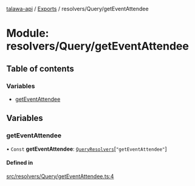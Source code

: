 [talawa-api](../README.md) / [Exports](../modules.md) / resolvers/Query/getEventAttendee

# Module: resolvers/Query/getEventAttendee

## Table of contents

### Variables

- [getEventAttendee](resolvers_Query_getEventAttendee.md#geteventattendee)

## Variables

### getEventAttendee

• `Const` **getEventAttendee**: [`QueryResolvers`](types_generatedGraphQLTypes.md#queryresolvers)[``"getEventAttendee"``]

#### Defined in

[src/resolvers/Query/getEventAttendee.ts:4](https://github.com/PalisadoesFoundation/talawa-api/blob/636e51c/src/resolvers/Query/getEventAttendee.ts#L4)

